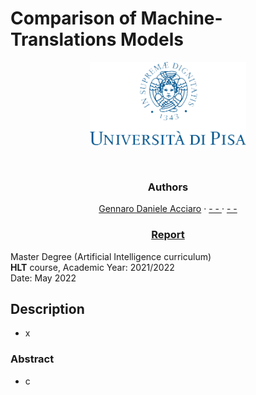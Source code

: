 # Comparison of Machine-Translations Models

<div align="center">
 <p>
    <img style="" src="./logounipi.png" alt="Logo" width="250" >  <br>
  </p>
</div>
<br>
<div align="center">
 <p align="center"><h3>Authors</h3>
    <a href="mailto:g.acciaro@studenti.unipi.it">Gennaro Daniele Acciaro</a>
    ·
    <a href="mailto:@studenti.unipi.it"> - - </a>   
    ·
    <a href="mailto:@studenti.unipi.it"> - - </a>
  </p>
    <p align="center">
    <h3><a href="./report.pdf">Report</a></h3>
  </p>
    <!-- <p align="center">
            <h3><a href="./slides.pdf">Slides</a></h3>
          </p>
        -->
</div>

Master Degree (Artificial Intelligence curriculum)<br>
**HLT** course, Academic Year: 2021/2022<br>
Date: May 2022<br>

## Description
- x 
### Abstract
- c